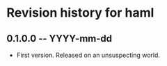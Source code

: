 # Revision history for haml

## 0.1.0.0 -- YYYY-mm-dd

* First version. Released on an unsuspecting world.
